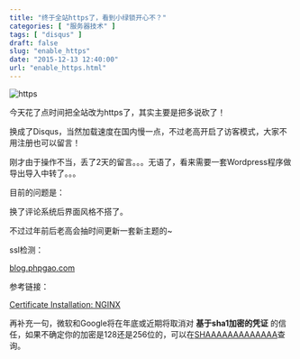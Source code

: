 ```yaml
---
title: "终于全站https了，看到小绿锁开心不？"
categories: [ "服务器技术" ]
tags: [ "disqus" ]
draft: false
slug: "enable_https"
date: "2015-12-13 12:40:00"
url: "enable_https.html"
---
```


![https][1]

今天花了点时间把全站改为https了，其实主要是把多说砍了！


<!--more-->


换成了Disqus，当然加载速度在国内慢一点，不过老高开启了访客模式，大家不用注册也可以留言！

刚才由于操作不当，丢了2天的留言。。。无语了，看来需要一套Wordpress程序做导出导入中转了。。。

目前的问题是：

换了评论系统后界面风格不搭了。

不过过年前后老高会抽时间更新一套新主题的~


ssl检测：

[blog.phpgao.com][2]


参考链接：

[Certificate Installation: NGINX][3]

再补充一句，微软和Google将在年底或近期将取消对 **基于sha1加密的凭证** 的信任，如果不确定你的加密是128还是256位的，可以在[SHAAAAAAAAAAAAA][4]查询。


  [1]: https://blog.phpgao.com/usr/uploads/2015/12/3818874258.png
  [2]: https://www.sslshopper.com/ssl-checker.html#hostname=blog.phpgao.com
  [3]: https://support.comodo.com/index.php?/Default/Knowledgebase/Article/View/789/0/certificate-installation-nginx
  [4]: https://shaaaaaaaaaaaaa.com/